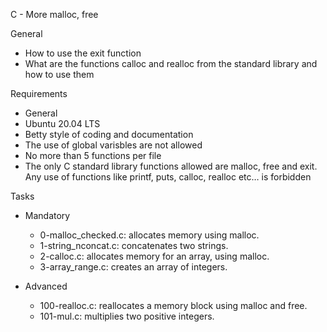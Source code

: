 C - More malloc, free

General
- How to use the exit function
- What are the functions calloc and realloc from the standard library and how to use them

Requirements
- General
- Ubuntu 20.04 LTS
- Betty style of coding and documentation
- The use of global varisbles are not allowed
- No more than 5 functions per file
- The only C standard library functions allowed are malloc, free and exit. Any use of functions like printf, puts, calloc, realloc etc… is forbidden

Tasks
- Mandatory
	- 0-malloc_checked.c: allocates memory using malloc.
	- 1-string_nconcat.c: concatenates two strings.
	- 2-calloc.c: allocates memory for an array, using malloc.
	- 3-array_range.c: creates an array of integers.

- Advanced
	- 100-realloc.c: reallocates a memory block using malloc and free.
	- 101-mul.c: multiplies two positive integers.
